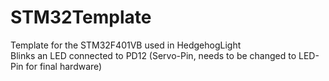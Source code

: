 # STM32Template
Template for the STM32F401VB used in HedgehogLight <br>
Blinks an LED connected to PD12 (Servo-Pin, needs to be changed to LED-Pin for final hardware)
